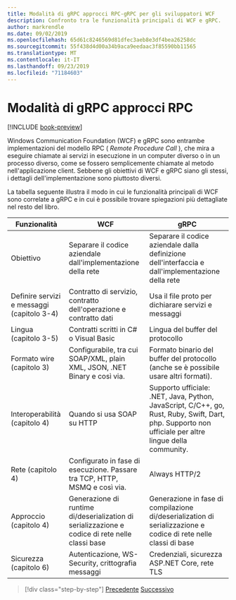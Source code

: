 ```yaml
---
title: Modalità di gRPC approcci RPC-gRPC per gli sviluppatori WCF
description: Confronto tra le funzionalità principali di WCF e gRPC.
author: markrendle
ms.date: 09/02/2019
ms.openlocfilehash: 65d61c8246569d81dfec3aeb8e3df4bea26258dc
ms.sourcegitcommit: 55f438d4d00a34b9aca9eedaac3f85590bb11565
ms.translationtype: MT
ms.contentlocale: it-IT
ms.lasthandoff: 09/23/2019
ms.locfileid: "71184603"
---
```

# <a name="how-grpc-approaches-rpc"></a>Modalità di gRPC approcci RPC

[!INCLUDE [book-preview](../../../includes/book-preview.md)]

Windows Communication Foundation (WCF) e gRPC sono entrambe implementazioni del modello RPC ( *Remote Procedure Call* ), che mira a eseguire chiamate ai servizi in esecuzione in un computer diverso o in un processo diverso, come se fossero semplicemente chiamate al metodo nell'applicazione client. Sebbene gli obiettivi di WCF e gRPC siano gli stessi, i dettagli dell'implementazione sono piuttosto diversi.

La tabella seguente illustra il modo in cui le funzionalità principali di WCF sono correlate a gRPC e in cui è possibile trovare spiegazioni più dettagliate nel resto del libro.

| Funzionalità | WCF | gRPC |
| -------- | --- | ---- |
| Obiettivo | Separare il codice aziendale dall'implementazione della rete | Separare il codice aziendale dalla definizione dell'interfaccia e dall'implementazione della rete |
| Definire servizi e messaggi (capitolo 3-4)  | Contratto di servizio, contratto dell'operazione e contratto dati | Usa il file proto per dichiarare servizi e messaggi |
| Lingua (capitolo 3-5) | Contratti scritti in C# o Visual Basic | Lingua del buffer del protocollo |
| Formato wire (capitolo 3) | Configurabile, tra cui SOAP/XML, plain XML, JSON, .NET Binary e così via. | Formato binario del buffer del protocollo (anche se è possibile usare altri formati).
| Interoperabilità (capitolo 4) | Quando si usa SOAP su HTTP | Supporto ufficiale: .NET, Java, Python, JavaScript, C/C++, go, Rust, Ruby, Swift, Dart, php. Supporto non ufficiale per altre lingue della community. |
| Rete (capitolo 4) | Configurato in fase di esecuzione. Passare tra TCP, HTTP, MSMQ e così via. | Always HTTP/2 |
| Approccio (capitolo 4) | Generazione di runtime di/deserialization di serializzazione e codice di rete nelle classi base | Generazione in fase di compilazione di/deserialization di serializzazione e codice di rete nelle classi di base |
| Sicurezza (capitolo 6) | Autenticazione, WS-Security, crittografia messaggi | Credenziali, sicurezza ASP.NET Core, rete TLS |

>[!div class="step-by-step"]
>[Precedente](grpc-overview.md)
>[Successivo](interface-definition-language.md)
